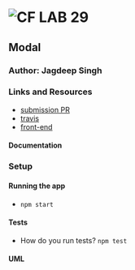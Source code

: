 # ![CF](http://i.imgur.com/7v5ASc8.png) LAB 29

## Modal

### Author: Jagdeep Singh

### Links and Resources

- [submission PR](http://xyz.com)
- [travis](http://xyz.com)
- [front-end](https://f2lnn.codesandbox.io/)

#### Documentation

<!-- - [api docs](http://xyz.com) (API servers)
- [jsdoc](http://xyz.com) (Server assignments)
- [styleguide](http://xyz.com) (React assignments) -->

### Setup

#### Running the app

- `npm start`

#### Tests

- How do you run tests? `npm test`
  <!-- - What assertions were made? -->
  <!-- - What assertions need to be / should be made? -->

#### UML

<!-- Link to an image of the UML for your application and response to events -->
